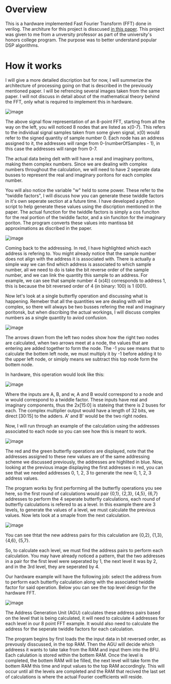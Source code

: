 # Overview
This is a hardware implemented Fast Fourier Transform (FFT) done in verilog. The architure for this project is disscused [in this paper](http://web.mit.edu/6.111/www/f2017/handouts/FFTtutorial121102.pdf). This project was given to me from a unversity professor as part of the university's honors college program. The purpose was to better understand popular DSP algorithms.

# How it works 
I will give a more detailed discription but for now, I will summerize the architecture of processing going on that is described in the previously mentioned paper. I will be refrencing several images taken from the same paper. I will not discuss in detail about of the mathematical theory behind the FFT, only what is required to implement this in hardware.  

![image](https://github.com/AndrewTabs1038/hardwareFFT/assets/135442448/23695727-6b1a-48c1-822e-75d0facd90cc)

The above signal flow representation of an 8-point FFT, starting from all the way on the left, you will noticed 8 nodes that are listed as x(0-7). This refers to the individual signal samples taken from some given signal, x(0) would refer to the signed quantity of sample number 0. Each node has an address assigned to it, the addresses will range from 0-(numberOfSamples - 1), in this case the addresses will range from 0-7. 

The actual data being delt with will have a real and imaginary poritons, making them complex numbers. Since we are dealing with complex numbers throughout the calculation, we will need to have 2 seperate data busses to represent the real and imaginary poritons for each complex number. 

You will also notice the variable "w" held to some power. These refer to the "twiddle factors", I will discuss how you can generate these twiddle factors in it's own seperate section at a future time. I have developed a python script to help generate these values using the discription mentioned in the paper. The actual function for the twiddle factors is simply a cos funciton for the real portion of the twiddle factor, and a sin funciton for the imaginary poriton. The program converts these values into mantissa bit approximations as discribed in the paper.

![image](https://github.com/AndrewTabs1038/hardwareFFT/assets/135442448/b55f8572-12fd-4643-b748-b61eda50dfb9)

Coming back to the addressing. In red, I have highlighted which each address is refering to. You might already notice that the sample number does not align with the address it is associated with. There is actually a simple way we can find which address is associated to which sample number, all we need to do is take the bit reverse order of the sample number, and we can link the quantity this sample to an address. For example, we can see that sample number 4 (x(4)) corresponds to address 1, this is because the bit reversed order of 4 (in binary: 100) is 1 (001). 

Now let's look at a single butterfly operation and discussing what is happening. Remeber that all the quantities we are dealing with will be complex, so there will always be two busses refering the real and imaginary poritonsk, but when discribing the actual workings, I will discuss complex numbers as a single quantity to aviod confusion. 

![image](https://github.com/AndrewTabs1038/hardwareFFT/assets/135442448/9bdcccfe-3cd1-4c43-bb0e-7776227f7b4a)

The arrows drawn from the left two nodes show how the right two nodes are calculated, when two arrows meet at a node, the values that are entering are added together to form the node. The -1 you see means that to calculate the bottem left node, we must multiply it by -1 before adding it to the upper left node, or simiply means we subtract this top node form the bottem node. 

In hardware, this operation would look like this:

![image](https://github.com/AndrewTabs1038/hardwareFFT/assets/135442448/fb2cf132-770b-4bb8-ad22-1471f6b5ec23)

Where the inputs are A, B, and w, A and B would correspond to a node and w would correspond to a twiddle factor. These inputs have real and imaginary components, thus the 2x[15:0] is stateing that there is 2 buses for each. The complex multiplier output would have a length of 32 bits, we direct [30:15] to the adders.  A' and B' would be the two right nodes. 

Now, I will run through an example of the calculation using the addresses associated to each node so you can see how this is meant to work. 

![image](https://github.com/AndrewTabs1038/hardwareFFT/assets/135442448/7e4b944b-3878-4345-a365-6409dffecc16)

The red and the green butterfly operations are displayed, note that the addresses assigned to these new values are of the same addressing scheme we discussed previously, the addresses are highlited in blue. Now, looking at the previous image displaying the first addresses in red, you can see that we needed addresses 0, 1, 2, 3 to generate the new 0, 1, 2, 3 address values. 

The program works by first performing all the butterfly operations you see here, so the first round of calculations would pair {0,1}, {2,3}, {4,5}, {6,7} addresses to perform the 4 seperate butterfly calculations, each round of butterfly calculations is refered to as a level. In this example there are 3 levels, to generate the values of a level, we must calculate the previous values. Now lets look at a smaple from the next calculation. 

![image](https://github.com/AndrewTabs1038/hardwareFFT/assets/135442448/23013424-c74b-42f7-9999-3e2aa02465fe)

You can see thtat the new address pairs for this calculation are {0,2}, {1,3}, {4,6}, {5,7}. 

So, to calculate each level, we must find the address pairs to perform each calculation. You may have already noticed a pattern, that the two addresses in a pair for the first level were seperated by 1, the next level it was by 2, and in the 3rd level, they are seperated by 4. 

Our hardware example will have the following job: select the address from to perform each butterfly calculation along with the associated twiddle factor for said operation. Below you can see the top level design for the hardware FFT. 

![image](https://github.com/AndrewTabs1038/hardwareFFT/assets/135442448/2a718506-57d6-4c12-9905-a528a8d378a7)

The Address Generation Unit (AGU) calculates these address pairs based on the level that is being calculated, it will need to calculate 4 addresses for each level in our 8 point FFT example. It would also need to calculate the address for the seperate twiddle factors for each calculation. 

The program begins by first loads the the input data in bit reversed order, as prevously disscussed, in the top RAM. Then the AGU will decide which addreess it wants to take take from the RAM and input them into the BFU. Each calulation is stored within the bottem RAM. Once the level is completed, the bottem RAM will be filled, the next level will take form the bottem RAM this time and input values to the top RAM accordingly. This will occur until all the levels are completed and the RAM that recived the last set of calculations is where the actual Fourier coefficients will reside. 

